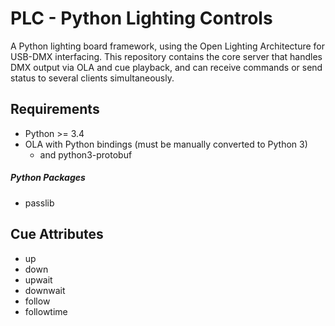 PLC - Python Lighting Controls
=================================

A Python lighting board framework, using the Open Lighting Architecture
for USB-DMX interfacing. This repository contains the core server that
handles DMX output via OLA and cue playback, and can receive commands or
send status to several clients simultaneously.

Requirements
---------------------------------

- Python >= 3.4
- OLA with Python bindings (must be manually converted to Python 3)
  + and python3-protobuf

##### Python Packages
  - passlib


Cue Attributes
---------------------------------

- up
- down
- upwait
- downwait
- follow
- followtime
